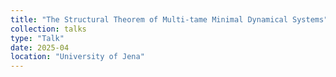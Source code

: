```yaml
---
title: "The Structural Theorem of Multi-tame Minimal Dynamical Systems"
collection: talks
type: "Talk"
date: 2025-04
location: "University of Jena"
---
```


